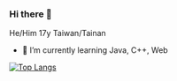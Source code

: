 ### Hi there 👋

He/Him
17y
Taiwan/Tainan

- 🌱 I’m currently learning Java, C++, Web

[![Top Langs](https://github-readme-stats.vercel.app/api/top-langs/?username=XingYanTW)](https://github.com/anuraghazra/github-readme-stats)
